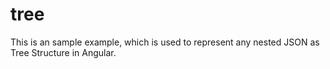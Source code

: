 # tree

This is an sample example, which is used to represent any nested JSON as Tree Structure in Angular. 
